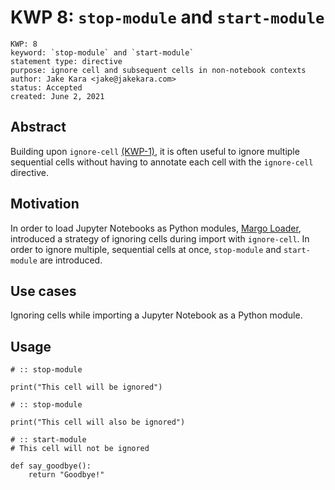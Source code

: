 # KWP 8: `stop-module` and `start-module`

```yaml:meta
KWP: 8
keyword: `stop-module` and `start-module`
statement type: directive
purpose: ignore cell and subsequent cells in non-notebook contexts
author: Jake Kara <jake@jakekara.com>
status: Accepted
created: June 2, 2021
```

## Abstract

Building upon `ignore-cell` [(KWP-1)](./kwp-1.md), it is often useful to ignore
multiple sequential cells without having to annotate each cell with the
`ignore-cell` directive.

## Motivation

In order to load Jupyter Notebooks as Python modules,
[Margo Loader](https://github.com/margo-notebooks/margo-loader-py), introduced a
strategy of ignoring cells during import with `ignore-cell`. In order to ignore
multiple, sequential cells at once, `stop-module` and `start-module` are
introduced.

## Use cases

Ignoring cells while importing a Jupyter Notebook as a Python module.

## Usage

```python:margo
# :: stop-module

print("This cell will be ignored")
```

```python:margo
# :: stop-module

print("This cell will also be ignored")
```

```python:margo
# :: start-module
# This cell will not be ignored

def say_goodbye():
    return "Goodbye!"
```
